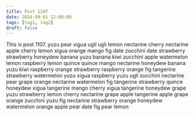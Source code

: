 ```yaml
---
title: Post 1107
date: 2024-09-01 12:00:00
tags: [tag1, tag2]
draft: false
---
```

This is post 1107.
yuzu
pear
xigua
ugli
ugli
lemon
nectarine
cherry
nectarine
apple
cherry
lemon
xigua
orange
mango
fig
date
zucchini
date
strawberry
strawberry
honeydew
banana
yuzu
banana
kiwi
zucchini
apple
watermelon
lemon
raspberry
lemon
quince
quince
mango
nectarine
honeydew
banana
yuzu
kiwi
raspberry
orange
strawberry
raspberry
orange
fig
tangerine
strawberry
watermelon
yuzu
xigua
raspberry
yuzu
ugli
zucchini
nectarine
pear
grape
orange
nectarine
watermelon
fig
tangerine
strawberry
quince
honeydew
xigua
tangerine
mango
cherry
xigua
tangerine
honeydew
grape
yuzu
strawberry
lemon
cherry
nectarine
grape
apple
tangerine
apple
grape
orange
zucchini
yuzu
fig
nectarine
strawberry
orange
honeydew
watermelon
orange
apple
pear
date
fig
pear
lemon
